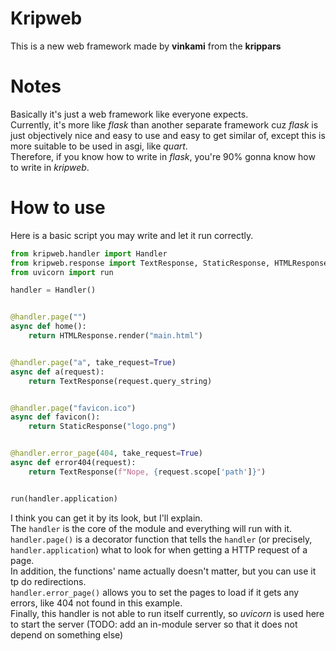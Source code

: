# Kripweb
This is a new web framework made by **vinkami** from the **krippars**

# Notes
Basically it's just a web framework like everyone expects.  
Currently, it's more like _flask_ than another separate framework cuz _flask_ is just objectively nice and easy to use and easy to get similar of, except this is more suitable to be used in asgi, like _quart_.  
Therefore, if you know how to write in _flask_, you're 90% gonna know how to write in _kripweb_.

# How to use
Here is a basic script you may write and let it run correctly.  
```python
from kripweb.handler import Handler
from kripweb.response import TextResponse, StaticResponse, HTMLResponse
from uvicorn import run

handler = Handler()


@handler.page("")
async def home():
    return HTMLResponse.render("main.html")


@handler.page("a", take_request=True)
async def a(request):
    return TextResponse(request.query_string)


@handler.page("favicon.ico")
async def favicon():
    return StaticResponse("logo.png")


@handler.error_page(404, take_request=True)
async def error404(request):
    return TextResponse(f"Nope, {request.scope['path']}")


run(handler.application)
```

I think you can get it by its look, but I'll explain.  
The `handler` is the core of the module and everything will run with it.  
`handler.page()` is a decorator function that tells the `handler` (or precisely, `handler.application`) what to look for when getting a HTTP request of a page.  
In addition, the functions' name actually doesn't matter, but you can use it tp do redirections.  
`handler.error_page()` allows you to set the pages to load if it gets any errors, like 404 not found in this example.  
Finally, this handler is not able to run itself currently, so _uvicorn_ is used here to start the server (TODO: add an in-module server so that it does not depend on something else)
